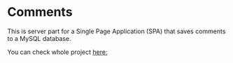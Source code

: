 # Comments

This is server part for a Single Page Application (SPA) that saves comments to a MySQL database.

You can check whole project [here:](http://localhost:5000/comments/)
